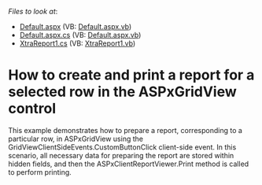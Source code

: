 <!-- default file list -->
*Files to look at*:

* [Default.aspx](./CS/GridReportPrint/Default.aspx) (VB: [Default.aspx.vb](./VB/GridReportPrint/Default.aspx.vb))
* [Default.aspx.cs](./CS/GridReportPrint/Default.aspx.cs) (VB: [Default.aspx.vb](./VB/GridReportPrint/Default.aspx.vb))
* [XtraReport1.cs](./CS/GridReportPrint/XtraReport1.cs) (VB: [XtraReport1.vb](./VB/GridReportPrint/XtraReport1.vb))
<!-- default file list end -->
# How to create and print a report for a selected row in the ASPxGridView control


<p>This example demonstrates how to prepare a report, corresponding to a particular row, in ASPxGridView using the GridViewClientSideEvents.CustomButtonClick client-side event. In this scenario, all necessary data for preparing the report are stored within hidden fields, and then the ASPxClientReportViewer.Print method is called to perform printing.</p>

<br/>


